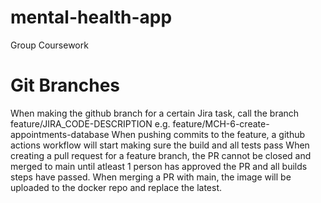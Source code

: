 # mental-health-app
Group Coursework

# Git Branches

When making the github branch for a certain Jira task, call the branch feature/JIRA_CODE-DESCRIPTION e.g. feature/MCH-6-create-appointments-database
When pushing commits to the feature, a github actions workflow will start making sure the build and all tests pass
When creating a pull request for a feature branch, the PR cannot be closed and merged to main until atleast 1 person has approved the PR and all builds steps have passed.
When merging a PR with main, the image will be uploaded to the docker repo and replace the latest.
